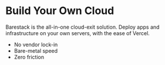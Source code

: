 # Build Your Own Cloud

Barestack is the all-in-one cloud-exit solution. Deploy apps and
infrastructure on your own servers, with the ease of Vercel.

- No vendor lock-in
- Bare-metal speed
- Zero friction
